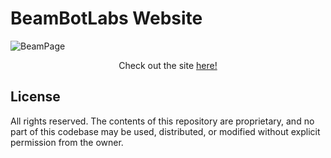 # BeamBotLabs Website

![BeamPage](https://github.com/user-attachments/assets/ff2cd5ce-2f5e-41f3-85dc-ceb5e02bd545)
<p align="center">
  Check out the site <a href="https://beambotlabs.com">here!</a>
</p>


## License
All rights reserved. The contents of this repository are proprietary, and no part of this codebase may be used, distributed, or modified without explicit permission from the owner.
